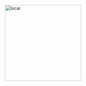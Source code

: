 <img src="https://s3-alpha-sig.figma.com/img/868d/36f2/b85dc8f7cee664e0f1960e6a9f35e273?Expires=1614556800&Signature=d2qx-xHqYwEao0bkhYGW8HMWkfQXemIn8WcsXV~bLiM005e7aYmQWtlbIHThBEk6hXE2yMRzjS0mRuuWC8eM-j-36w~fkfLU5h5KoptDziPi19JxEiyoR1BSkuVfmA8Yr1emU5kEugSIpchlXrlFaZtz9iDIDjSNvC6VaiL3OcyR8h~Oq7-imHSQKkZjnCxet7pKicPKdLhvwhvVW0VWqtTdClgZ6hu8vd5HUKRVWWUTclEt2hqHaieCHWK6SjePqTV1DDhCxUUxK01kULjV6~qjSNnK2-xXlxA~1xVaQILUVd5RFvWeJZ1cmtCbnlnT8uDaWrLkvECIHWMFiOCORA__&Key-Pair-Id=APKAINTVSUGEWH5XD5UA" alt="locar" width= "250px">
